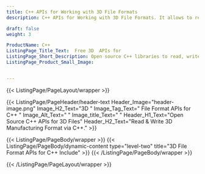 ```yaml
---
title: C++ APIs for Working with 3D File Formats
description: C++ APIs for Working with 3D File Formats. It allows to read, write and  convert 3D files in C++ Apps.

draft: false
weight: 3

ProductName: C++
ListingPage_Title_Text:  Free 3D  APIs for
ListingPage_Short_Description: Open source C++ libraries to read, write, convert & modify 3D files.
ListingPage_Product_Small_Image: 


---
```


{{< ListingPage/PageLayout/wrapper >}}

{{< ListingPage/PageHeader/header-text
Header_Image="header-image.png"
Image_H2_Text="3D "
Image_Tag_Text=" File Format APIs for C++ "
Image_Alt_Text=" "
Image_title_Text=" "
Header_H1_Text="Open Source C++ APIs for 3D Files"
Header_H2_Text="Read & Write 3D Manufacturing Format via C++." >}}

{{< ListingPage/PageBody/wrapper >}}
{{< ListingPage/PageBody/dynamic-content type="level-two" title="3D File Format APIs for C++ Include" >}}
{{< /ListingPage/PageBody/wrapper >}}

{{< /ListingPage/PageLayout/wrapper >}}